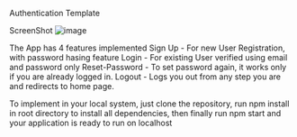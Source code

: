 Authentication Template

ScreenShot
![image](https://github.com/The-0mnipotent/authentication/assets/80109914/4f80592b-06b3-496c-9482-0b11976c0d99)

The App has 4 features implemented
Sign Up - For new User Registration, with password hasing feature
Login - For existing User verified using email and password only
Reset-Password - To set password again, it works only if you are already logged in.
Logout - Logs you out from any step you are and redirects to home page.

To implement in your local system, just clone the repository, run npm install in root directory to install all dependencies, then finally run npm start and your application is ready to run on localhost
